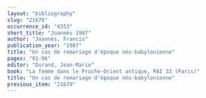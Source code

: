 ```yaml
---
layout: "bibliography"
slug: "21676"
occurrence_id: "4353"
short_title: "Joannès 1987"
author: "Joannès, Francis"
publication_year: "1987"
title: "Un cas de remariage d'époque néo-babylonienne"
pages: "91-96"
editor: "Durand, Jean-Marie"
book: "La femme dans le Proche-Orient antique, RAI 33 (Paris)"
title: "Un cas de remariage d'époque néo-babylonienne"
previous_item: "21679"
---
```

